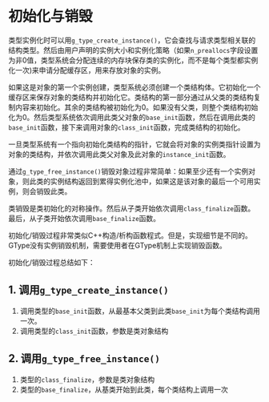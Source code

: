 # 初始化与销毁

类型实例化时可以用`g_type_create_instance()`，它会查找与请求类型相关联的结构类型。然后由用户声明的实例大小和实例化策略（如果`n_preallocs`字段设置为非0值，类型系统会分配连续的内存块保存类的实例化，而不是每个类型都实例化一次)来申请分配缓存区，用来存放对象的实例。

如果这是对象的第一个实例创建，类型系统必须创建一个类结构体。它初始化一个缓存区来保存对象的类结构并初始化它。类结构的第一部分通过从父类的类结构复制内容来初始化。其余的类结构被初始化为0。如果没有父类，则整个类结构初始化为0。然后类型系统依次调用此类父对象的`base_init`函数，然后在调用此类的`base_init`函数，接下来调用对象的`class_init`函数，完成类结构的初始化。

一旦类型系统有一个指向初始化类结构的指针，它就会将对象的实例类指针设置为对象的类结构，并依次调用此类父对象及此对象的`instance_init`函数。

通过`g_type_free_instance()`销毁对象过程非常简单：如果至少还有一个实例对象，则此类的实例结构返回到累得实例化池中，如果这是该对象的最后一个可用实例，则会销毁此类。

类销毁是类初始化的对称操作。然后从子类开始依次调用`class_finalize`函数。最后，从子类开始依次调用`base_finalize`函数。

初始化/销毁过程非常类似C++构造/析构函数程式。但是，实现细节是不同的。GType没有实例销毁机制，需要使用者在GType机制上实现销毁函数。

初始化/销毁过程总结如下：
## 1. 调用`g_type_create_instance()`

1. 调用类型的`base_init`函数，从最基本父类到此类`base_init`为每个类结构调用一次。
2. 调用类型的`class_init`函数，参数是类对象结构

## 2. 调用`g_type_free_instance()`

1. 类型的`class_finalize`，参数是类对象结构
2. 类型的`base_finalize`，从基类开始到此类，每个类结构上调用一次



